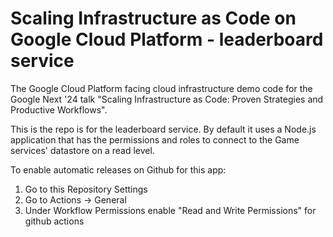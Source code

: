 # Scaling Infrastructure as Code on Google Cloud Platform - leaderboard service

The Google Cloud Platform facing cloud infrastructure demo code for the Google Next '24 talk "Scaling Infrastructure as Code: Proven Strategies and Productive Workflows".  

This is the repo is for the leaderboard service.  By default it uses a Node.js application that has the permissions and roles to connect to the Game services' datastore on a read level.

To enable automatic releases on Github for this app:

1. Go to this Repository Settings
2. Go to Actions -> General
3. Under Workflow Permissions enable "Read and Write Permissions" for github actions